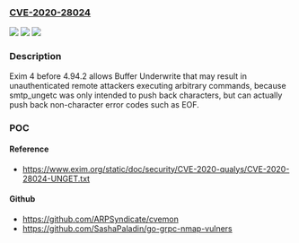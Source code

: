 ### [CVE-2020-28024](https://cve.mitre.org/cgi-bin/cvename.cgi?name=CVE-2020-28024)
![](https://img.shields.io/static/v1?label=Product&message=n%2Fa&color=blue)
![](https://img.shields.io/static/v1?label=Version&message=n%2Fa&color=blue)
![](https://img.shields.io/static/v1?label=Vulnerability&message=n%2Fa&color=brighgreen)

### Description

Exim 4 before 4.94.2 allows Buffer Underwrite that may result in unauthenticated remote attackers executing arbitrary commands, because smtp_ungetc was only intended to push back characters, but can actually push back non-character error codes such as EOF.

### POC

#### Reference
- https://www.exim.org/static/doc/security/CVE-2020-qualys/CVE-2020-28024-UNGET.txt

#### Github
- https://github.com/ARPSyndicate/cvemon
- https://github.com/SashaPaladin/go-grpc-nmap-vulners

